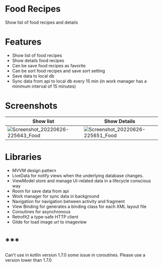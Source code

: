 # Food Recipes
Show list of food recipes and details

# Features
- Show list of food recipes
- Show details food recipes
- Can be save food recipes as favorite
- Can be sort food recipes and save sort setting
- Save data to local db
- Sync data from api to local db every 15 min (in work manager has a minimum interval of 15 minutes)

# Screenshots
| Show list | Show Details |
| --- | --- |
| ![Screenshot_20220626-225643_Food](https://user-images.githubusercontent.com/41615500/175824832-af5b85d2-e416-466f-9b13-bce8557feff7.jpg)| ![Screenshot_20220626-225651_Food](https://user-images.githubusercontent.com/41615500/175824839-bbeb217c-7fb2-49c5-94d7-4ef160e16a88.jpg) |

# Libraries
- MVVM design pattern
- LiveData for notify views when the underlying database changes.
- ViewModel store and manage UI-related data in a lifecycle conscious way
- Room for save data from api 
- Work manager for sync data in background
- Navigation for navigation between activity and fragment
- View Binding for generates a binding class for each XML layout file
- Coroutines for asynchronous 
- Retrofit2 a type-safe HTTP client
- Gilde for load image url to imageview

# ***
Can't use in kotlin version 1.7.0 some issue in coroutines. Please use a version lower than 1.7.0


